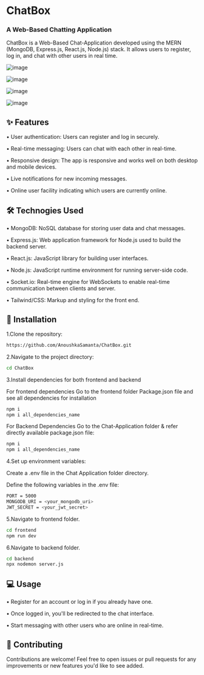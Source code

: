 # ChatBox
### A Web-Based Chatting Application

ChatBox is a Web-Based Chat-Application developed using the MERN (MongoDB, Express.js, React.js, Node.js) stack. It allows users to register, log in, and chat with other users in real time.

![image](https://github.com/user-attachments/assets/312913c7-bc93-42bd-abe2-194310e3d91c)

![image](https://github.com/user-attachments/assets/cca3fba1-85b7-44b6-bcd2-85520891050c)

![image](https://github.com/user-attachments/assets/4821b9ed-e079-4482-8dd0-8e70294c31e5)

![image](https://github.com/user-attachments/assets/2c8c9a15-59bb-48fc-9a18-dd5e6d25626d)





## ✨  Features

• User authentication: Users can register and log in securely.

• Real-time messaging: Users can chat with each other in real-time.

• Responsive design: The app is responsive and works well on both desktop and mobile devices.

• Live notifications for new incoming messages.

• Online user facility indicating which users are currently online.


## 🛠️ Technogies Used

• MongoDB: NoSQL database for storing user data and chat messages.

• Express.js: Web application framework for Node.js used to build the backend server.

• React.js: JavaScript library for building user interfaces.

• Node.js: JavaScript runtime environment for running server-side code.

• Socket.io: Real-time engine for WebSockets to enable real-time communication between clients and server.

• Tailwind/CSS: Markup and styling for the front end.


## 🚀 Installation

1.Clone the repository:

```bash
https://github.com/AnoushkaSamanta/ChatBox.git
```

2.Navigate to the project directory:

```bash
cd ChatBox
```

3.Install dependencies for both frontend and backend

 For frontend dependencies Go to the frontend folder Package.json file and see all dependencies for installation
 ```bash
 npm i 
 npm i all_dependencies_name
```

 For Backend Dependencies Go to the Chat-Application folder & refer directly available package.json file:
 ```bash
 npm i 
 npm i all_dependencies_name
```

4.Set up environment variables:

 Create a .env file in the Chat Application folder directory.
 
Define the following variables in the .env file:
```bash
PORT = 5000
MONGODB_URI = <your_mongodb_uri>
JWT_SECRET = <your_jwt_secret>
```

5.Navigate to frontend folder.
 ```bash
cd frontend
npm run dev
```
6.Navigate to backend folder.
```bash
cd backend
npx nodemon server.js
```

## 💻 Usage

• Register for an account or log in if you already have one.

• Once logged in, you'll be redirected to the chat interface.

• Start messaging with other users who are online in real-time.

## 🤝 Contributing
Contributions are welcome! Feel free to open issues or pull requests for any improvements or new features you'd like to see added.
 
